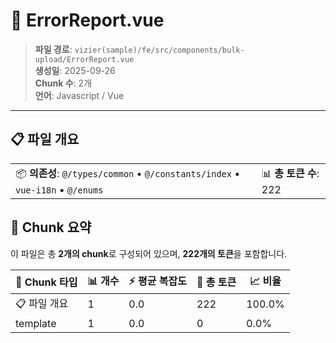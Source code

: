 # 📄 ErrorReport.vue

> **파일 경로**: `vizier(sample)/fe/src/components/bulk-upload/ErrorReport.vue`  
> **생성일**: 2025-09-26  
> **Chunk 수**: 2개  
> **언어**: Javascript / Vue
---


## 📋 파일 개요

| | |
|--|--|
| 📦 **의존성**: `@/types/common` • `@/constants/index` • `vue-i18n` • `@/enums` | 📊 **총 토큰 수**: 222 |






## 🧩 Chunk 요약

이 파일은 총 **2개의 chunk**로 구성되어 있으며, **222개의 토큰**을 포함합니다.

| 🧩 Chunk 타입 | 📊 개수 | ⚡ 평균 복잡도 | 📝 총 토큰 | 📈 비율 |
|---------------|--------|-------------|----------|--------|
| 📋 파일 개요 | 1 | 0.0 | 222 | 100.0% |
| template | 1 | 0.0 | 0 | 0.0% |

